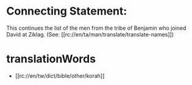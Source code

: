 # Connecting Statement:

This continues the list of the men from the tribe of Benjamin who joined David at Ziklag. (See: [[rc://en/ta/man/translate/translate-names]])

# translationWords

* [[rc://en/tw/dict/bible/other/korah]]